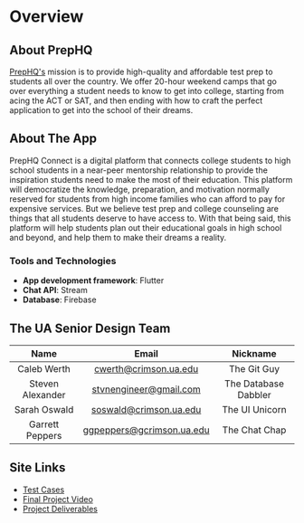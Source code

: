 # Overview

## About PrepHQ

[PrepHQ's](https://www.theprephq.com/) mission is to provide high-quality and affordable test prep to students all over the country. We offer 20-hour weekend camps that go over everything a student needs to know to get into college, starting from acing the ACT or SAT, and then ending with how to craft the perfect application to get into the school of their dreams.

## About The App

PrepHQ Connect is a digital platform that connects college students to high school students in a near-peer mentorship relationship to provide the inspiration students need to make the most of their education. This platform will democratize the knowledge, preparation, and motivation normally reserved for students from high income families who can afford to pay for expensive services. But we believe test prep and college counseling are things that all students deserve to have access to. With that being said, this platform will help students plan out their educational goals in high school and beyond, and help them to make their dreams a reality.

### Tools and Technologies

- **App development framework**: Flutter
- **Chat API**: Stream
- **Database**: Firebase

## The UA Senior Design Team

|       Name       |           Email           |            Nickname        |
|:----------------:|:-------------------------:|:--------------------------:|
|    Caleb Werth   |   cwerth@crimson.ua.edu   |  The Git Guy |
| Steven Alexander |   stvnengineer@gmail.com  | The Database Dabbler |
|   Sarah Oswald   |   soswald@crimson.ua.edu  | The UI Unicorn |
|  Garrett Peppers | ggpeppers@gcrimson.ua.edu | The Chat Chap |

## Site Links

- [Test Cases](https://prephq.github.io/PrepHQ_Connect/testing)
- [Final Project Video](https://prephq.github.io/PrepHQ_Connect/video)
- [Project Deliverables](https://prephq.github.io/PrepHQ_Connect/deliverables)